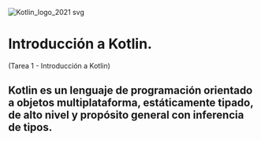 ![Kotlin_logo_2021 svg](https://github.com/user-attachments/assets/93c3dc4b-8aa0-4aea-9dcb-b4295a1f645c)

# Introducción a Kotlin.

(Tarea 1 - Introducción a Kotlin)

## Kotlin es un lenguaje de programación orientado a objetos multiplataforma, estáticamente tipado, de alto nivel y propósito general con inferencia de tipos.
